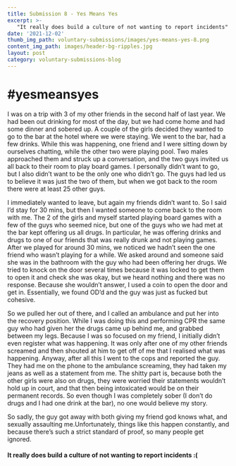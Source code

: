 ```yaml
---
title: Submission 8 - Yes Means Yes
excerpt: >-
   "It really does build a culture of not wanting to report incidents" 
date: '2021-12-02'
thumb_img_path: voluntary-submissions/images/yes-means-yes-8.png
content_img_path: images/header-bg-ripples.jpg
layout: post
category: voluntary-submissions-blog
---
```

# #yesmeansyes

I was on a trip with 3 of my other friends in the second half of last year. We had been out drinking for most of the day, but we had come home and had some dinner
and sobered up. A couple of the girls decided they wanted to go to the bar at the hotel where we were staying. We went to the bar, had a few drinks. While this was 
happening, one friend and I were sitting down by ourselves chatting, while the other two were playing pool. Two males approached them and struck up a conversation,
and the two guys invited us all back to their room to play board games. I personally didn’t want to go, but I also didn’t want to be the only one who didn’t go. The
guys had led us to believe it was just the two of them, but when we got back to the room there were at least 25 other guys.

I immediately wanted to leave, but again my friends didn’t want to. So I said I’d stay for 30 mins, but then I wanted someone to come back to the room with me. The 
2 of the girls and myself  started playing board games with a few of the guys who seemed nice, but one of the guys who we had met at the bar kept offering us all 
drugs. In particular, he was offering drinks and drugs to one of our friends that was really drunk and not playing games. After we played for around 30 mins, we 
noticed we hadn’t seen the one friend who wasn’t playing for a while. We asked around and someone said she was in the bathroom with the guy who had been offering 
her drugs. We tried to knock on the door several times because it was locked to get them to open it and check she was okay, but we heard nothing and there was no
response. Because she wouldn’t answer, I used a coin to open the door and get in. Essentially, we found OD’d and the guy was just as fucked but cohesive.

So we pulled her out of there, and I called an ambulance and put her into the recovery position. While I was doing this and performing CPR the same guy who had 
given her the drugs came up behind me, and grabbed between my legs. Because I was so focused on my friend, I initially didn’t even register what was happening. It 
was only after one of my other friends screamed and then shouted at him to get off of me that I realised what was happening. Anyway, after all this I went to the
cops and reported the guy. They had me on the phone to the ambulance screaming, they had taken my jeans as well as a statement from me. The shitty part is, because 
both the other girls were also on drugs, they were worried their statements wouldn’t hold up in court, and that then being intoxicated would be on their permanent
records. So even though I was completely sober (I don’t do drugs and I had one drink at the bar), no one would believe my story.

So sadly, the guy got away with both giving my friend god knows what, and sexually assaulting me.Unfortunately, things like this happen constantly, and because
there’s such a strict standard of proof, so many people get ignored. 

#### It really does build a culture of not wanting to report incidents :(
